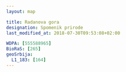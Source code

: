 ```yaml
---
layout: map

title: Radanova gora
designation: Spomenik prirode
last_modified_at: 2018-07-30T09:53:08+02:00

WDPA: [555588965]
BioRaS: [265]
geoSrbija:
  L1_183: [164]
---
```

